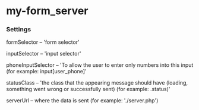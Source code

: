 # my-form_server

### Settings

formSelector – 'form selector'

inputSelector – 'input selector'

phoneInputSelector – 'To allow the user to enter only numbers into this input 
(for example: input[user_phone]'

statusClass – 'the class that the appearing message should have 
(loading, something went wrong or successfully sent) (for example: .status)'

serverUrl – where the data is sent (for example: './server.php')
